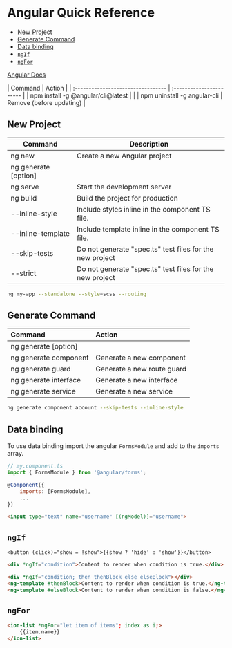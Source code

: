 # Angular Quick Reference

<!-- TOC -->

- [New Project](#new-project)
- [Generate Command](#generate-command)
- [Data binding](#data-binding)
- [`ngIf`](#ngif)
- [`ngFor`](#ngfor)

<!-- /TOC -->

<a href="https://angular.io/docs" target="blank">Angular Docs</a>

<code-first-col></code-first-col>
| Command                            | Action                   |
| :--------------------------------- | :----------------------- |
| npm install -g @angular/cli@latest |                          |
| npm uninstall -g angular-cli       | Remove (before updating) |


<a id="markdown-new-project" name="new-project"></a>

## New Project
<code-first-col></code-first-col>

| Command               | Description                                              |
| --------------------- | -------------------------------------------------------- |
| ng new <project-name> | Create a new Angular project                             |
| ng generate [option]  |                                                          |
| ng serve              | Start the development server                             |
| ng build              | Build the project for production                         |
| --inline-style        | Include styles inline in the component TS file.          |
| --inline-template     | Include template inline in the component TS file.        |
| --skip-tests          | Do not generate "spec.ts" test files for the new project |
| --strict              | Do not generate "spec.ts" test files for the new project |

```bash
ng my-app --standalone --style=scss --routing
```

<a id="markdown-generate-command" name="generate-command"></a>

## Generate Command

| Command                                | Action                     |
| :------------------------------------- | :------------------------- |
| ng generate [option]                   |                            |
| ng generate component <component-name> | Generate a new component   |
| ng generate guard <guard-name>         | Generate a new route guard |
| ng generate interface <interface-name> | Generate a new interface   |
| ng generate service <service-name>     | Generate a new service     |

```bash
ng generate component account --skip-tests --inline-style
```

<a id="markdown-data-binding" name="data-binding"></a>

## Data binding

To use data binding import the angular `FormsModule` and add to the `imports` array.

```js
// my.component.ts
import { FormsModule } from '@angular/forms';

@Component({
    imports: [FormsModule],
    ...
})
```

```html
<input type="text" name="username" [(ngModel)]="username">
```

<a id="markdown-ngif" name="ngif"></a>

## `ngIf`

    <button (click)="show = !show">{{show ? 'hide' : 'show'}}</button>

```html
<div *ngIf="condition">Content to render when condition is true.</div>
```

```html
<div *ngIf="condition; then thenBlock else elseBlock"></div>
<ng-template #thenBlock>Content to render when condition is true.</ng-template>
<ng-template #elseBlock>Content to render when condition is false.</ng-template>
```

<a id="markdown-ngfor" name="ngfor"></a>

## `ngFor`

```html
<ion-list *ngFor="let item of items"; index as i;>
    {{item.name}}
</ion-list>
```
